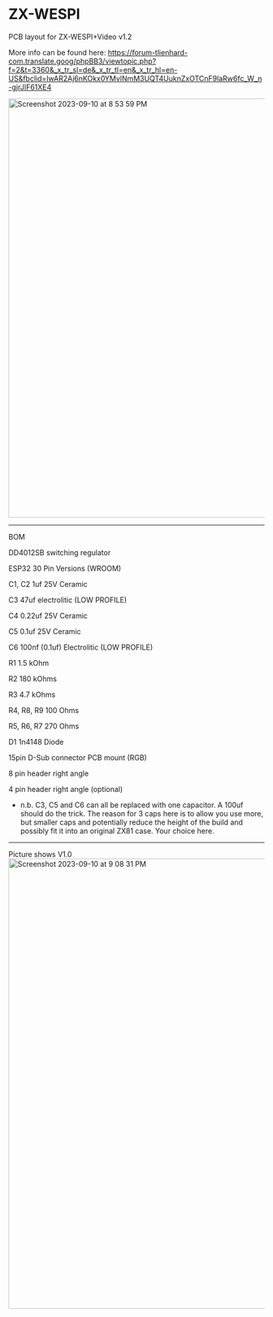 # ZX-WESPI
PCB layout for ZX-WESPI+Video v1.2 

More info can be found here: https://forum-tlienhard-com.translate.goog/phpBB3/viewtopic.php?f=2&t=3360&_x_tr_sl=de&_x_tr_tl=en&_x_tr_hl=en-US&fbclid=IwAR2Aj6nKOkx0YMvlNmM3UQT4UuknZxOTCnF9laRw6fc_W_n-gjrJIF61XE4

<img width="824" alt="Screenshot 2023-09-10 at 8 53 59 PM" src="https://github.com/Neoncluster/ZX-WESPI/assets/61561950/0f4aa2f2-e95c-42de-ba46-eeb4c6741c2b">

___
BOM



DD4012SB switching regulator

ESP32 30 Pin Versions (WROOM)

C1, C2 	1uf 25V Ceramic

C3		47uf electrolitic (LOW PROFILE)

C4		0.22uf 25V Ceramic 

C5		0.1uf 25V Ceramic

C6		100nf (0.1uf) Electrolitic (LOW PROFILE)

R1		1.5 kOhm

R2		180 kOhms

R3		4.7 kOhms

R4, R8, R9	100 Ohms

R5, R6, R7	270 Ohms

D1 		1n4148 Diode

15pin D-Sub connector PCB mount (RGB)

8 pin header right angle

4 pin header right angle (optional)

* n.b. C3, C5 and C6 can all be replaced with one capacitor. A 100uf should do the trick. The reason for 3 caps here is to allow you use more, but smaller caps and potentially reduce the height of the build and possibly fit it into an original ZX81 case. Your choice here.

__________________________

Picture shows V1.0
<img width="885" alt="Screenshot 2023-09-10 at 9 08 31 PM" src="https://github.com/Neoncluster/ZX-WESPI/assets/61561950/38671152-6db5-454e-bd73-1db469a8e9b8">





